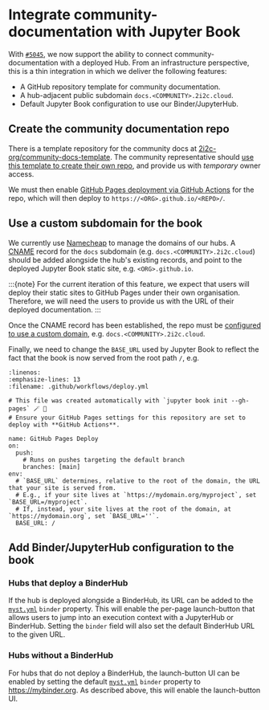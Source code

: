 # Integrate community-documentation with Jupyter Book

With [`#5045`][mvp], we now support the ability to connect community-documentation with a deployed Hub. From an infrastructure perspective, this is a thin integration in which we deliver the following features:

- A GitHub repository template for community documentation.
- A hub-adjacent public subdomain `docs.<COMMUNITY>.2i2c.cloud`.
- Default Jupyter Book configuration to use our Binder/JupyterHub.

## Create the community documentation repo

There is a template repository for the community docs at [2i2c-org/community-docs-template]. The community representative should [use this template to create their own repo][use-template], and provide us with _temporary_ owner access.

We must then enable [GitHub Pages deployment via GitHub Actions][pages] for the repo, which will then deploy to `https://<ORG>.github.io/<REPO>/`.

## Use a custom subdomain for the book

We currently use [Namecheap] to manage the domains of our hubs. A [CNAME] record for the `docs` subdomain (e.g. `docs.<COMMUNITY>.2i2c.cloud`) should be added alongside the hub's existing records, and point to the deployed Jupyter Book static site, e.g. `<ORG>.github.io`.

:::{note}
For the current iteration of this feature, we expect that users will deploy their static sites to GitHub Pages under their own organisation. Therefore, we will need the users to provide us with the URL of their deployed documentation.
:::

Once the CNAME record has been established, the repo must be [configured to use a custom domain][repo-domain], e.g. `docs.<COMMUNITY>.2i2c.cloud`.

Finally, we need to change the `BASE_URL` used by Jupyter Book to reflect the fact that the book is now served from the root path `/`, e.g.

```{code-block} yaml
:linenos:
:emphasize-lines: 13
:filename: .github/workflows/deploy.yml

# This file was created automatically with `jupyter book init --gh-pages` 🪄 💚
# Ensure your GitHub Pages settings for this repository are set to deploy with **GitHub Actions**.

name: GitHub Pages Deploy
on:
  push:
    # Runs on pushes targeting the default branch
    branches: [main]
env:
  # `BASE_URL` determines, relative to the root of the domain, the URL that your site is served from.
  # E.g., if your site lives at `https://mydomain.org/myproject`, set `BASE_URL=/myproject`.
  # If, instead, your site lives at the root of the domain, at `https://mydomain.org`, set `BASE_URL=''`.
  BASE_URL: /
```

## Add Binder/JupyterHub configuration to the book

### Hubs that deploy a BinderHub

If the hub is deployed alongside a BinderHub, its URL can be added to the [`myst.yml`][frontmatter] `binder` property. This will enable the per-page launch-button that allows users to jump into an execution context with a JupyterHub or BinderHub. Setting the `binder` field will also set the default BinderHub URL to the given URL.

### Hubs without a BinderHub

For hubs that do not deploy a BinderHub, the launch-button UI can be enabled by setting the default [`myst.yml`][frontmatter] `binder` property to <https://mybinder.org>. As described above, this will enable the launch-button UI.

[mvp]: https://github.com/2i2c-org/infrastructure/issues/5045
[frontmatter]: https://mystmd.org/guide/frontmatter#available-frontmatter-fields
[namecheap]: https://www.namecheap.com/
[cname]: https://en.wikipedia.org/wiki/CNAME_record
[2i2c-org/community-docs-template]: https://github.com/2i2c-org/community-docs-template
[use-template]: https://docs.github.com/en/repositories/creating-and-managing-repositories/creating-a-repository-from-a-template
[pages]: https://docs.github.com/en/pages/getting-started-with-github-pages/configuring-a-publishing-source-for-your-github-pages-site#publishing-with-a-custom-github-actions-workflow
[repo-domain]: https://docs.github.com/en/pages/configuring-a-custom-domain-for-your-github-pages-site/managing-a-custom-domain-for-your-github-pages-site#configuring-a-subdomain
